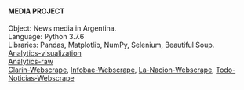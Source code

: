 #### MEDIA PROJECT
  
    
Object: News media in Argentina.    
Language: Python 3.7.6    
Libraries: Pandas, Matplotlib, NumPy, Selenium, Beautiful Soup.   
[Analytics-visualization](https://nbviewer.jupyter.org/github/ljverni/media/blob/master/media-report.ipynb)    
[Analytics-raw](https://github.com/ljverni/media/blob/master/media-report-raw.py)  
[Clarin-Webscrape](https://github.com/ljverni/media/blob/master/clarin_scraper.py), [Infobae-Webscrape](https://github.com/ljverni/media/blob/master/infobae_scraper.py), [La-Nacion-Webscrape](https://github.com/ljverni/media/blob/master/lanacion_scraper.py), [Todo-Noticias-Webscrape](https://github.com/ljverni/media/blob/master/todonoticias_scraper.py)
